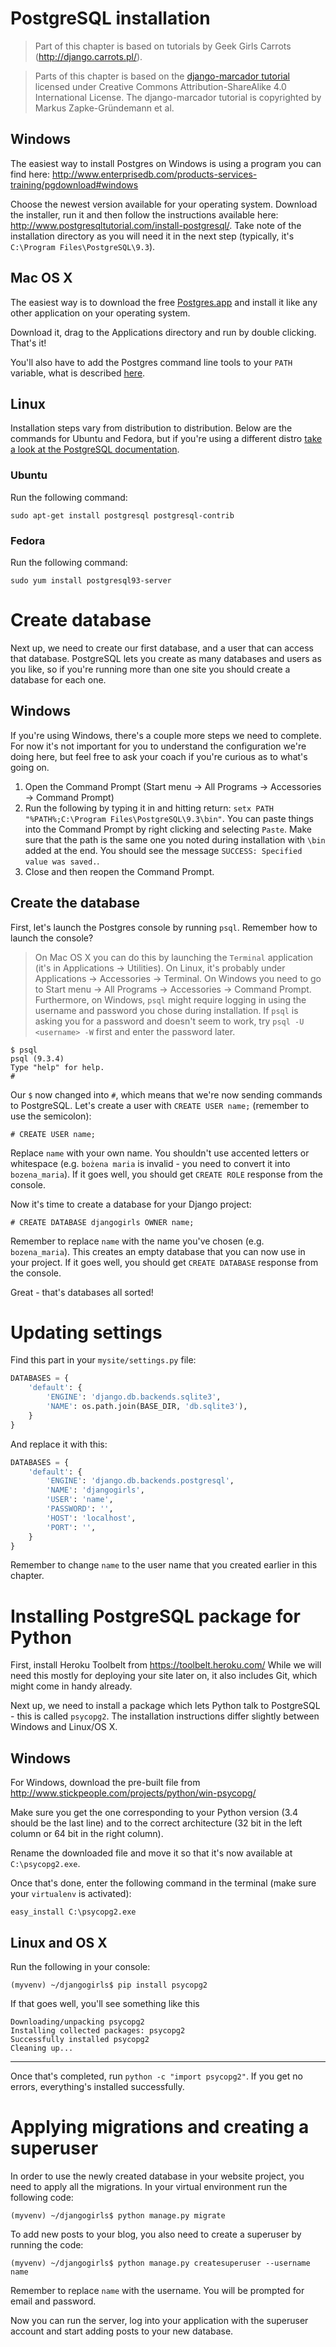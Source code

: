 # PostgreSQL installation

> Part of this chapter is based on tutorials by Geek Girls Carrots (http://django.carrots.pl/).

> Parts of this chapter is based on the [django-marcador
tutorial](http://django-marcador.keimlink.de/) licensed under Creative Commons
Attribution-ShareAlike 4.0 International License. The django-marcador tutorial
is copyrighted by Markus Zapke-Gründemann et al.


## Windows

The easiest way to install Postgres on Windows is using a program you can find here: http://www.enterprisedb.com/products-services-training/pgdownload#windows

Choose the newest version available for your operating system. Download the installer, run it and then follow the instructions available here: http://www.postgresqltutorial.com/install-postgresql/. Take note of the installation directory as you will need it in the next step (typically, it's `C:\Program Files\PostgreSQL\9.3`).

## Mac OS X

The easiest way is to download the free [Postgres.app](http://postgresapp.com/) and install it like any other application on your operating system.

Download it, drag to the Applications directory and run by double clicking. That's it!

You'll also have to add the Postgres command line tools to your `PATH` variable, what is described [here](http://postgresapp.com/documentation/cli-tools.html).

## Linux

Installation steps vary from distribution to distribution. Below are the commands for Ubuntu and Fedora, but if you're using a different distro [take a look at the PostgreSQL documentation](https://wiki.postgresql.org/wiki/Detailed_installation_guides#General_Linux).

### Ubuntu

Run the following command:

    sudo apt-get install postgresql postgresql-contrib

### Fedora

Run the following command:

    sudo yum install postgresql93-server

# Create database

Next up, we need to create our first database, and a user that can access that database. PostgreSQL lets you create as many databases and users as you like, so if you're running more than one site you should create a database for each one.

## Windows

If you're using Windows, there's a couple more steps we need to complete. For now it's not important for you to understand the configuration we're doing here, but feel free to ask your coach if you're curious as to what's going on.

1. Open the Command Prompt (Start menu → All Programs → Accessories → Command Prompt)
2. Run the following by typing it in and hitting return: `setx PATH "%PATH%;C:\Program Files\PostgreSQL\9.3\bin"`. You can paste things into the Command Prompt by right clicking and selecting `Paste`. Make sure that the path is the same one you noted during installation with `\bin` added at the end. You should see the message `SUCCESS: Specified value was saved.`.
3. Close and then reopen the Command Prompt.

## Create the database

First, let's launch the Postgres console by running `psql`. Remember how to launch the console?
>On Mac OS X you can do this by launching the `Terminal` application (it's in Applications → Utilities). On Linux, it's probably under Applications → Accessories → Terminal. On Windows you need to go to Start menu → All Programs → Accessories → Command Prompt. Furthermore, on Windows, `psql` might require logging in using the username and password you chose during installation. If `psql` is asking you for a password and doesn't seem to work, try `psql -U <username> -W` first and enter the password later.

    $ psql
    psql (9.3.4)
    Type "help" for help.
    #

Our `$` now changed into `#`, which means that we're now sending commands to PostgreSQL. Let's create a user with `CREATE USER name;` (remember to use the semicolon):

    # CREATE USER name;

Replace `name` with your own name. You shouldn't use accented letters or whitespace (e.g. `bożena maria` is invalid - you need to convert it into `bozena_maria`). If it goes well, you should get `CREATE ROLE` response from the console.

Now it's time to create a database for your Django project:

    # CREATE DATABASE djangogirls OWNER name;

Remember to replace `name` with the name you've chosen (e.g. `bozena_maria`).  This creates an empty database that you can now use in your project. If it goes well, you should get `CREATE DATABASE` response from the console.

Great - that's databases all sorted!

# Updating settings

Find this part in your `mysite/settings.py` file:

```python
DATABASES = {
    'default': {
        'ENGINE': 'django.db.backends.sqlite3',
        'NAME': os.path.join(BASE_DIR, 'db.sqlite3'),
    }
}
```

And replace it with this:

```python
DATABASES = {
    'default': {
        'ENGINE': 'django.db.backends.postgresql',
        'NAME': 'djangogirls',
        'USER': 'name',
        'PASSWORD': '',
        'HOST': 'localhost',
        'PORT': '',
    }
}
```

Remember to change `name` to the user name that you created earlier in this chapter.

# Installing PostgreSQL package for Python

First, install Heroku Toolbelt from https://toolbelt.heroku.com/ While we will need this mostly for deploying your site later on, it also includes Git, which might come in handy already.

Next up, we need to install a package which lets Python talk to PostgreSQL - this is called `psycopg2`. The installation instructions differ slightly between Windows and Linux/OS X.

## Windows

For Windows, download the pre-built file from http://www.stickpeople.com/projects/python/win-psycopg/

Make sure you get the one corresponding to your Python version (3.4 should be the last line) and to the correct architecture (32 bit in the left column or 64 bit in the right column).

Rename the downloaded file and move it so that it's now available at `C:\psycopg2.exe`.

Once that's done, enter the following command in the terminal (make sure your `virtualenv` is activated):

    easy_install C:\psycopg2.exe

## Linux and OS X

Run the following in your console:

    (myvenv) ~/djangogirls$ pip install psycopg2

If that goes well, you'll see something like this

    Downloading/unpacking psycopg2
    Installing collected packages: psycopg2
    Successfully installed psycopg2
    Cleaning up...

---

Once that's completed, run `python -c "import psycopg2"`. If you get no errors, everything's installed successfully.

# Applying migrations and creating a superuser

In order to use the newly created database in your website project, you need to apply all the migrations. In your virtual environment run the following code:

    (myvenv) ~/djangogirls$ python manage.py migrate

To add new posts to your blog, you also need to create a superuser by running the code:

    (myvenv) ~/djangogirls$ python manage.py createsuperuser --username name 
    
Remember to replace `name` with the username. You will be prompted for email and password.

Now you can run the server, log into your application with the superuser account and start adding posts to your new database.
